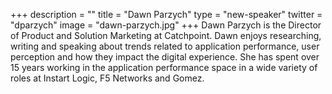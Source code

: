 +++
description = ""
title = "Dawn Parzych"
type = "new-speaker"
twitter = "dparzych"
image = "dawn-parzych.jpg"
+++
Dawn Parzych is the Director of Product and Solution Marketing at Catchpoint. Dawn enjoys researching, writing and speaking about trends related to application performance, user perception and how they impact the digital experience. She has spent over 15 years working in the application performance space in a wide variety of roles at Instart Logic, F5 Networks and Gomez.